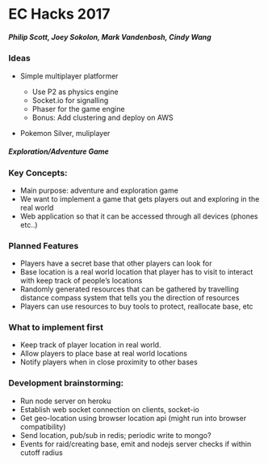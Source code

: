 # EC Hacks 2017
##### Philip Scott, Joey Sokolon, Mark Vandenbosh, Cindy Wang

### Ideas
- Simple multiplayer platformer
  - Use P2 as physics engine
  - Socket.io for signalling
  - Phaser for the game engine
  - Bonus: Add clustering and deploy on AWS

- Pokemon Silver, muliplayer

##### Exploration/Adventure Game

### Key Concepts:
- Main purpose: adventure and exploration game
- We want to implement a game that gets players out and exploring in the real world
- Web application so that it can be accessed through all devices (phones etc..)

### Planned Features
- Players have a secret base that other players can look for 
- Base location is a real world location that player has to visit to interact with keep track of people’s locations
- Randomly generated resources that can be gathered by travelling distance compass system that tells you the direction of resources
- Players can use resources to buy tools to protect, reallocate base, etc

### What to implement first
- Keep track of player location in real world.
- Allow players to place base at real world locations
- Notify players when in close proximity to other bases 

### Development brainstorming:
- Run node server on heroku
- Establish web socket connection on clients, socket-io
- Get geo-location using browser location api (might run into browser compatibility)
- Send location, pub/sub in redis; periodic write to mongo?
- Events for raid/creating base, emit and nodejs server checks if within cutoff radius




